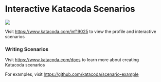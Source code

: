 # Interactive Katacoda Scenarios

[![](http://shields.katacoda.com/katacoda/inf19025/count.svg)](https://www.katacoda.com/inf19025 "Get your profile on Katacoda.com")

Visit https://www.katacoda.com/inf19025 to view the profile and interactive scenarios

### Writing Scenarios
Visit https://www.katacoda.com/docs to learn more about creating Katacoda scenarios

For examples, visit https://github.com/katacoda/scenario-example
